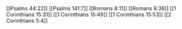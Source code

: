 [[Psalms 44:22]]
[[Psalms 141:7]]
[[Romans 8:11]]
[[Romans 8:36]]
[[1 Corinthians 15:31]]
[[1 Corinthians 15:49]]
[[1 Corinthians 15:53]]
[[2 Corinthians 5:4]]
